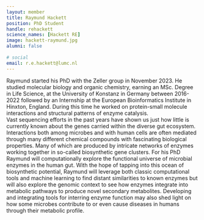 ```yaml
---                                                                                                                                                                                                 
layout: member
title: Raymund Hackett
position: PhD Student
handle: rehackett
science_names: [Hackett RE] 
image: hackett-raymund.jpg
alumni: false
 
# social
email: r.e.hackett@lumc.nl
---
```

 
Raymund started his PhD with the Zeller group in November 2023. He studied molecular biology and organic chemistry, earning an MSc. Degree in Life Science, at the University of Konstanz in Germany between 2016-2022 followed by an Internship at the European Bioinformatics Institute in Hinxton, England. During this time he worked on protein-small molecule interactions and structural patterns of enzyme catalysis.  
Vast sequencing efforts in the past years have shown us just how little is currently known about the genes carried within the diverse gut ecosystem. Interactions both among microbes and with human cells are often mediated through many different chemical compounds with fascinating biological properties. Many of which are produced by intricate networks of enzymes working together in so-called biosynthetic gene clusters. For his PhD Raymund will computationally explore the functional universe of microbial enzymes in the human gut. With the hope of tapping into this ocean of biosynthetic potential, Raymund will leverage both classic computational tools and machine learning to find distant similarities to known enzymes but will also explore the genomic context to see how enzymes integrate into metabolic pathways to produce novel secondary metabolites. Developing and integrating tools for interring enzyme function may also shed light on how some microbes contribute to or even cause diseases in humans through their metabolic profile.  